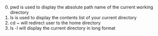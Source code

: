 0. pwd is used to display the absolute path name of the current working directory
1. ls is used to display the contents list of your current directory
2. cd ~ will redirect user to the home directory
3. ls -l will display the current directory in long format
